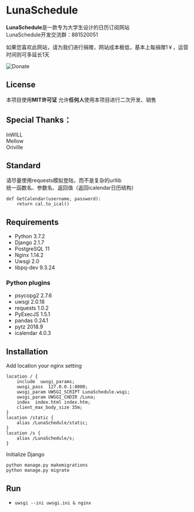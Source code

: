 # LunaSchedule
**LunaSchedule**是一款专为大学生设计的日历订阅网站  
LunaSchedule开发交流群：881520051

如果您喜欢此网站，请为我们进行捐赠，网站成本极低，基本上每捐赠1￥，运营时间则可多延长1天

![Donate](http://images.cnblogs.com/cnblogs_com/InWILL/898968/o_pai.jpg)

## License
本项目使用**MIT许可证**
允许**任何人**使用本项目进行二次开发、销售

## Special Thanks：
InWILL  
Mellow  
Oriville  

## Standard  
请尽量使用requests模拟登陆，而不是复杂的urllib  
统一函数名、参数名、返回值（返回icalendar日历结构）  
```
def GetCalendar(username, password):
    return cal.to_ical()
```

## Requirements
- Python      3.7.2
- Django      2.1.7
- PostgreSQL  11
- Nginx       1.14.2
- Uwsgi       2.0
- libpq-dev   9.3.24

### Python plugins
- psycopg2    2.7.6
- uwsgi       2.0.18
- requests    1.0.2
- PyExecJS    1.5.1
- pandas      0.24.1
- pytz        2018.9
- icalendar   4.0.3

## Installation
Add location your nginx setting
```
location / {
    include  uwsgi_params;
    uwsgi_pass  127.0.0.1:8000;
    uwsgi_param UWSGI_SCRIPT LunaSchedule.wsgi;
    uwsgi_param UWSGI_CHDIR /Luna;
    index  index.html index.htm;
    client_max_body_size 35m;
}
location /static {
    alias /LunaSchedule/static;
}
location /s {
    alias /LunaSchedule/s;
}
```

Initialize Django
```
python manage.py makemigrations
python manage.py migrate
```

## Run
- `uwsgi --ini uwsgi.ini & nginx`
